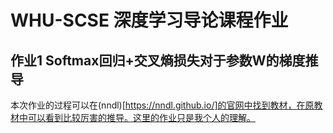 # WHU-SCSE 深度学习导论课程作业

## 作业1 Softmax回归+交叉熵损失对于参数W的梯度推导
本次作业的过程可以在(nndl)[https://nndl.github.io/]的官网中找到教材，在原教材中可以看到比较厉害的推导。这里的作业只是我个人的理解。

